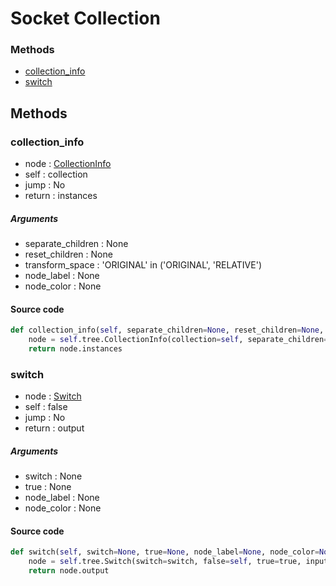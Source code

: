# Socket Collection


### Methods

- [collection_info](#collection_info)
- [switch](#switch)

## Methods

### collection_info


- node : [CollectionInfo](/docs/GeoNodes/CollectionInfo.md)
- self : collection
- jump : No
- return : instances

##### Arguments

- separate_children : None
- reset_children : None
- transform_space : 'ORIGINAL' in ('ORIGINAL', 'RELATIVE')
- node_label : None
- node_color : None

#### Source code

``` python
def collection_info(self, separate_children=None, reset_children=None, transform_space='ORIGINAL', node_label=None, node_color=None):
    node = self.tree.CollectionInfo(collection=self, separate_children=separate_children, reset_children=reset_children, transform_space=transform_space, node_label=node_label, node_color=node_color)
    return node.instances
```
### switch


- node : [Switch](/docs/GeoNodes/Switch.md)
- self : false
- jump : No
- return : output

##### Arguments

- switch : None
- true : None
- node_label : None
- node_color : None

#### Source code

``` python
def switch(self, switch=None, true=None, node_label=None, node_color=None):
    node = self.tree.Switch(switch=switch, false=self, true=true, input_type='COLLECTION', node_label=node_label, node_color=node_color)
    return node.output
```
